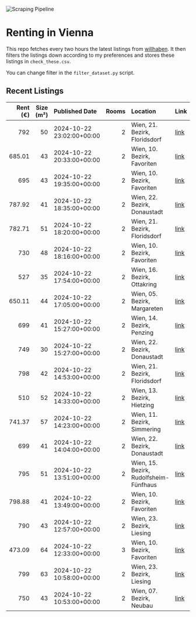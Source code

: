 ![Scraping Pipeline](https://github.com/AthomsG/renting-in-vienna/actions/workflows/run_pipeline.yml/badge.svg)


# Renting in Vienna

This repo fetches every two hours the latest listings from [willhaben](https://www.willhaben.at/).
It then filters the listings down according to my preferences and stores these listings in `check_these.csv`. 

You can change filter in the `filter_dataset.py` script.

## Recent Listings
|   Rent (€) |   Size (m²) | Published Date            |   Rooms | Location                               | Link                                                         |
|-----------:|------------:|:--------------------------|--------:|:---------------------------------------|:-------------------------------------------------------------|
|     792    |          50 | 2024-10-22 23:02:00+00:00 |       2 | Wien, 21. Bezirk, Floridsdorf          | [link](https://www.willhaben.at/iad/immobilien/d/1727828166) |
|     685.01 |          43 | 2024-10-22 20:33:00+00:00 |       2 | Wien, 10. Bezirk, Favoriten            | [link](https://www.willhaben.at/iad/immobilien/d/1577186673) |
|     695    |          43 | 2024-10-22 19:35:00+00:00 |       2 | Wien, 10. Bezirk, Favoriten            | [link](https://www.willhaben.at/iad/immobilien/d/824306479)  |
|     787.92 |          41 | 2024-10-22 18:35:00+00:00 |       2 | Wien, 22. Bezirk, Donaustadt           | [link](https://www.willhaben.at/iad/immobilien/d/1580236359) |
|     782.71 |          51 | 2024-10-22 18:20:00+00:00 |       2 | Wien, 21. Bezirk, Floridsdorf          | [link](https://www.willhaben.at/iad/immobilien/d/1099198210) |
|     730    |          48 | 2024-10-22 18:16:00+00:00 |       2 | Wien, 10. Bezirk, Favoriten            | [link](https://www.willhaben.at/iad/immobilien/d/2098097818) |
|     527    |          35 | 2024-10-22 17:54:00+00:00 |       2 | Wien, 16. Bezirk, Ottakring            | [link](https://www.willhaben.at/iad/immobilien/d/1479636601) |
|     650.11 |          44 | 2024-10-22 17:05:00+00:00 |       2 | Wien, 05. Bezirk, Margareten           | [link](https://www.willhaben.at/iad/immobilien/d/2033714399) |
|     699    |          41 | 2024-10-22 15:27:00+00:00 |       2 | Wien, 14. Bezirk, Penzing              | [link](https://www.willhaben.at/iad/immobilien/d/2146732696) |
|     749    |          30 | 2024-10-22 15:27:00+00:00 |       2 | Wien, 22. Bezirk, Donaustadt           | [link](https://www.willhaben.at/iad/immobilien/d/782519959)  |
|     798    |          42 | 2024-10-22 14:53:00+00:00 |       2 | Wien, 21. Bezirk, Floridsdorf          | [link](https://www.willhaben.at/iad/immobilien/d/1744568207) |
|     510    |          52 | 2024-10-22 14:33:00+00:00 |       2 | Wien, 13. Bezirk, Hietzing             | [link](https://www.willhaben.at/iad/immobilien/d/1764120561) |
|     741.37 |          57 | 2024-10-22 14:23:00+00:00 |       2 | Wien, 11. Bezirk, Simmering            | [link](https://www.willhaben.at/iad/immobilien/d/1249098665) |
|     699    |          41 | 2024-10-22 14:04:00+00:00 |       2 | Wien, 22. Bezirk, Donaustadt           | [link](https://www.willhaben.at/iad/immobilien/d/1975223161) |
|     795    |          51 | 2024-10-22 13:51:00+00:00 |       2 | Wien, 15. Bezirk, Rudolfsheim-Fünfhaus | [link](https://www.willhaben.at/iad/immobilien/d/1939918169) |
|     798.88 |          41 | 2024-10-22 13:49:00+00:00 |       2 | Wien, 10. Bezirk, Favoriten            | [link](https://www.willhaben.at/iad/immobilien/d/774645004)  |
|     790    |          43 | 2024-10-22 12:57:00+00:00 |       2 | Wien, 23. Bezirk, Liesing              | [link](https://www.willhaben.at/iad/immobilien/d/838423492)  |
|     473.09 |          64 | 2024-10-22 12:33:00+00:00 |       3 | Wien, 10. Bezirk, Favoriten            | [link](https://www.willhaben.at/iad/immobilien/d/1551815967) |
|     799    |          63 | 2024-10-22 10:58:00+00:00 |       2 | Wien, 23. Bezirk, Liesing              | [link](https://www.willhaben.at/iad/immobilien/d/1569994193) |
|     750    |          43 | 2024-10-22 10:53:00+00:00 |       2 | Wien, 07. Bezirk, Neubau               | [link](https://www.willhaben.at/iad/immobilien/d/1123523943) |
